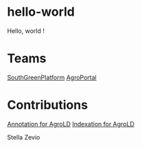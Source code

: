 # hello-world

Hello, world !

# Teams

[SouthGreenPlatform](https://github.com/SouthGreenPlatform/)
[AgroPortal](https://github.com/agroportal)

# Contributions
[Annotation for AgroLD](https://github.com/SouthGreenPlatform/AgroLD/tree/master/agrold_annotation)
[Indexation for AgroLD](https://github.com/SouthGreenPlatform/AgroLD/tree/master/agrold_indexation)

Stella Zevio
